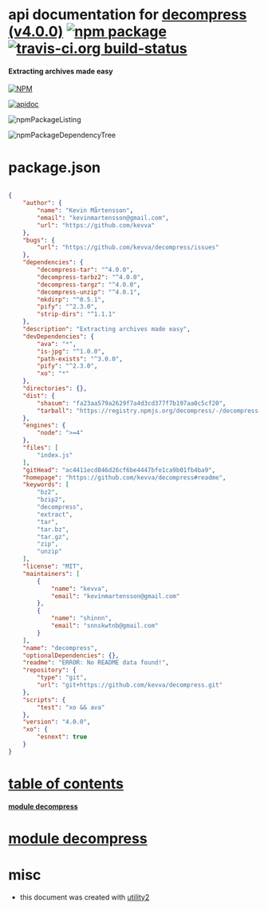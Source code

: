 # api documentation for  [decompress (v4.0.0)](https://github.com/kevva/decompress#readme)  [![npm package](https://img.shields.io/npm/v/npmdoc-decompress.svg?style=flat-square)](https://www.npmjs.org/package/npmdoc-decompress) [![travis-ci.org build-status](https://api.travis-ci.org/npmdoc/node-npmdoc-decompress.svg)](https://travis-ci.org/npmdoc/node-npmdoc-decompress)
#### Extracting archives made easy

[![NPM](https://nodei.co/npm/decompress.png?downloads=true)](https://www.npmjs.com/package/decompress)

[![apidoc](https://npmdoc.github.io/node-npmdoc-decompress/build/screenCapture.buildNpmdoc.browser._2Fhome_2Ftravis_2Fbuild_2Fnpmdoc_2Fnode-npmdoc-decompress_2Ftmp_2Fbuild_2Fapidoc.html.png)](https://npmdoc.github.io/node-npmdoc-decompress/build/apidoc.html)

![npmPackageListing](https://npmdoc.github.io/node-npmdoc-decompress/build/screenCapture.npmPackageListing.svg)

![npmPackageDependencyTree](https://npmdoc.github.io/node-npmdoc-decompress/build/screenCapture.npmPackageDependencyTree.svg)



# package.json

```json

{
    "author": {
        "name": "Kevin Mårtensson",
        "email": "kevinmartensson@gmail.com",
        "url": "https://github.com/kevva"
    },
    "bugs": {
        "url": "https://github.com/kevva/decompress/issues"
    },
    "dependencies": {
        "decompress-tar": "^4.0.0",
        "decompress-tarbz2": "^4.0.0",
        "decompress-targz": "^4.0.0",
        "decompress-unzip": "^4.0.1",
        "mkdirp": "^0.5.1",
        "pify": "^2.3.0",
        "strip-dirs": "^1.1.1"
    },
    "description": "Extracting archives made easy",
    "devDependencies": {
        "ava": "*",
        "is-jpg": "^1.0.0",
        "path-exists": "^3.0.0",
        "pify": "^2.3.0",
        "xo": "*"
    },
    "directories": {},
    "dist": {
        "shasum": "fa23aa579a2629f7a4d3cd377f7b197aa0c5cf20",
        "tarball": "https://registry.npmjs.org/decompress/-/decompress-4.0.0.tgz"
    },
    "engines": {
        "node": ">=4"
    },
    "files": [
        "index.js"
    ],
    "gitHead": "ac4411ecd846d26cf6be4447bfe1ca9b01fb4ba9",
    "homepage": "https://github.com/kevva/decompress#readme",
    "keywords": [
        "bz2",
        "bzip2",
        "decompress",
        "extract",
        "tar",
        "tar.bz",
        "tar.gz",
        "zip",
        "unzip"
    ],
    "license": "MIT",
    "maintainers": [
        {
            "name": "kevva",
            "email": "kevinmartensson@gmail.com"
        },
        {
            "name": "shinnn",
            "email": "snnskwtnb@gmail.com"
        }
    ],
    "name": "decompress",
    "optionalDependencies": {},
    "readme": "ERROR: No README data found!",
    "repository": {
        "type": "git",
        "url": "git+https://github.com/kevva/decompress.git"
    },
    "scripts": {
        "test": "xo && ava"
    },
    "version": "4.0.0",
    "xo": {
        "esnext": true
    }
}
```



# <a name="apidoc.tableOfContents"></a>[table of contents](#apidoc.tableOfContents)

#### [module decompress](#apidoc.module.decompress)



# <a name="apidoc.module.decompress"></a>[module decompress](#apidoc.module.decompress)



# misc
- this document was created with [utility2](https://github.com/kaizhu256/node-utility2)
